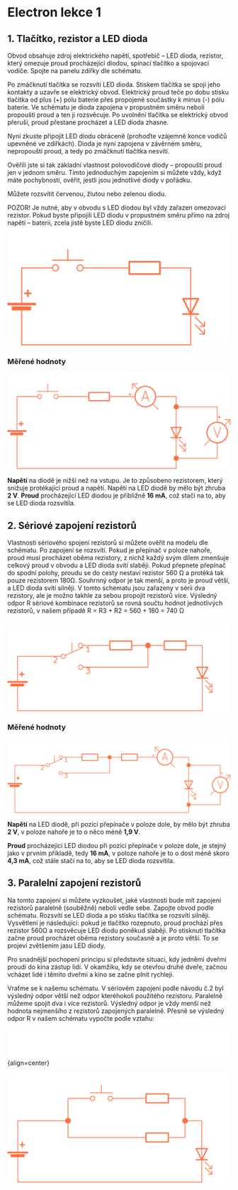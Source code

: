 # Electron lekce 1

## 1. Tlačítko, rezistor a LED dioda

Obvod obsahuje zdroj elektrického napětí, spotřebič – LED dioda, rezistor, který omezuje proud procházející diodou, spínací tlačítko a spojovací vodiče. 
Spojte na panelu zdířky dle schématu. 

Po zmáčknutí tlačítka se rozsvítí LED dioda. Stiskem tlačítka se spojí jeho kontakty a uzavře se elektrický obvod. Elektrický proud teče po dobu stisku tlačítka od plus (+) pólu baterie přes propojené součástky k minus (-) pólu baterie. Ve schématu je dioda zapojena v propustném směru neboli propouští proud a ten ji rozsvěcuje. Po uvolnění tlačítka se elektrický obvod přeruší, proud přestane procházet a LED dioda zhasne. 

Nyní zkuste připojit LED diodu obráceně (prohoďte vzájemně konce vodičů upevněné ve zdířkách). Dioda je nyní zapojena v závěrném směru, nepropouští proud, a tedy po zmáčknutí tlačítka nesvítí. 

Ověřili jste si tak základní vlastnost polovodičové diody – propouští proud jen v jednom směru. Tímto jednoduchým zapojením si můžete vždy, když máte pochybnosti, ověřit, jestli jsou jednotlivé diody v pořádku.

Můžete rozsvítit červenou, žlutou nebo zelenou diodu. 

POZOR! Je nutné, aby v obvodu s LED diodou byl vždy zařazen omezovací rezistor. Pokud byste připojili LED diodu v propustném směru přímo na zdroj napětí – baterii, zcela jistě byste LED diodu zničili.


![](assets/electron-11.svg)

### Měřené hodnoty

![](assets/electron-12.svg)


**Napětí** na diodě je nižší než na vstupu. Je to způsobeno rezistorem, který snižuje protékající proud a napětí. Napětí na LED diodě by mělo být zhruba **2 V**. 
**Proud** procházející LED diodou je přibližně **16 mA**, což stačí na to, aby se LED dioda rozsvítila. 


## 2. Sériové zapojení rezistorů

Vlastnosti sériového spojení rezistorů si můžete ověřit na modelu dle schématu. Po zapojení se rozsvítí. Pokud je přepínač v poloze nahoře, proud musí procházet oběma rezistory, z nichž každý svým dílem zmenšuje celkový proud v obvodu a LED dioda svítí slaběji. Pokud přepnete přepínač do spodní polohy, proudu se do cesty nestaví rezistor 560 Ω a protéká tak pouze rezistorem 180Ω. Souhrnný odpor je tak menší, a proto je proud větší, a LED dioda svítí silněji. V tomto schématu jsou zařazeny v sérii dva rezistory, ale je možno takhle za sebou propojit rezistorů více. Výsledný odpor R sériové kombinace rezistorů se rovná součtu hodnot jednotlivých rezistorů, v našem případě R = R3 + R2 = 560 + 180 = 740 Ω

![](assets/electron-13.svg)

### Měřené hodnoty
![](assets/electron-14.svg)

**Napětí** na LED diodě, při pozici přepínače v poloze dole, by mělo být zhruba **2 V**, v poloze nahoře je to o něco méně **1,9 V**. 

**Proud** procházející LED diodou při pozici přepínače v poloze dole, je stejný jako v prvním příkladě, tedy **16 mA**, v poloze nahoře je to o dost méně skoro **4,3 mA**, což stále stačí na to, aby se LED dioda rozsvítila.


## 3. Paralelní zapojení rezistorů

Na tomto zapojení si můžete vyzkoušet, jaké vlastnosti bude mít zapojení rezistorů paralelně (souběžně) neboli vedle sebe. Zapojte obvod podle schématu. Rozsvítí se LED dioda a po stisku tlačítka se rozsvítí silněji. Vysvětlení je následující: pokud je tlačítko rozepnuto, proud prochází přes rezistor 560Ω a rozsvěcuje LED diodu poněkud slaběji. Po stisknutí tlačítka začne proud procházet oběma rezistory současně a je proto větší. To se projeví zvětšením jasu LED diody.

Pro snadnější pochopení principu si představte situaci, kdy jedněmi dveřmi proudí do kina zástup lidí. V okamžiku, kdy se otevřou druhé dveře, začnou vcházet lidé i těmito dveřmi a kino se začne plnit rychleji.

Vraťme se k našemu schématu. V sériovém zapojení podle návodu č.2 byl výsledný odpor větší než odpor kteréhokoli použitého rezistoru. Paralelně můžeme spojit dva i více rezistorů. Výsledný odpor je vždy menší než hodnota nejmenšího z rezistorů zapojených paralelně. Přesně se výsledný odpor R v našem schématu vypočte podle vztahu:

![R=\frac{R1\cdot R2}{R1 + R2}=\frac{560\cdot 180}{560+180}=136.2 \Omega](assets/electron-38.svg){align=center}

![](assets/electron-15.svg)